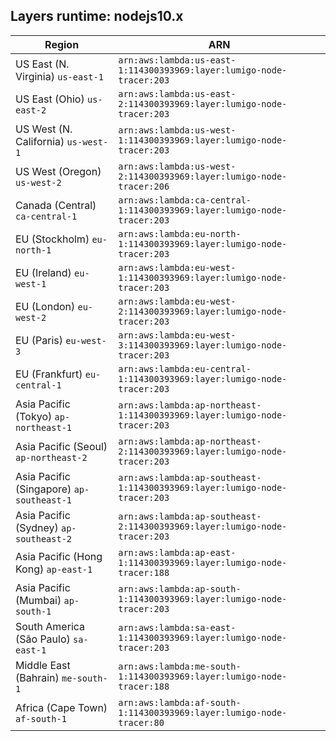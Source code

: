Layers runtime: nodejs10.x
----
| Region | ARN |
| --- | --- |
|US East (N. Virginia)  `us-east-1`|`arn:aws:lambda:us-east-1:114300393969:layer:lumigo-node-tracer:203`|
|US East (Ohio)  `us-east-2`|`arn:aws:lambda:us-east-2:114300393969:layer:lumigo-node-tracer:203`|
|US West (N. California)  `us-west-1`|`arn:aws:lambda:us-west-1:114300393969:layer:lumigo-node-tracer:203`|
|US West (Oregon)  `us-west-2`|`arn:aws:lambda:us-west-2:114300393969:layer:lumigo-node-tracer:206`|
|Canada (Central)  `ca-central-1`|`arn:aws:lambda:ca-central-1:114300393969:layer:lumigo-node-tracer:203`|
|EU (Stockholm)  `eu-north-1`|`arn:aws:lambda:eu-north-1:114300393969:layer:lumigo-node-tracer:203`|
|EU (Ireland)  `eu-west-1`|`arn:aws:lambda:eu-west-1:114300393969:layer:lumigo-node-tracer:203`|
|EU (London)  `eu-west-2`|`arn:aws:lambda:eu-west-2:114300393969:layer:lumigo-node-tracer:203`|
|EU (Paris)  `eu-west-3`|`arn:aws:lambda:eu-west-3:114300393969:layer:lumigo-node-tracer:203`|
|EU (Frankfurt)  `eu-central-1`|`arn:aws:lambda:eu-central-1:114300393969:layer:lumigo-node-tracer:203`|
|Asia Pacific (Tokyo)  `ap-northeast-1`|`arn:aws:lambda:ap-northeast-1:114300393969:layer:lumigo-node-tracer:203`|
|Asia Pacific (Seoul)  `ap-northeast-2`|`arn:aws:lambda:ap-northeast-2:114300393969:layer:lumigo-node-tracer:203`|
|Asia Pacific (Singapore)  `ap-southeast-1`|`arn:aws:lambda:ap-southeast-1:114300393969:layer:lumigo-node-tracer:203`|
|Asia Pacific (Sydney)  `ap-southeast-2`|`arn:aws:lambda:ap-southeast-2:114300393969:layer:lumigo-node-tracer:203`|
|Asia Pacific (Hong Kong)  `ap-east-1`|`arn:aws:lambda:ap-east-1:114300393969:layer:lumigo-node-tracer:188`|
|Asia Pacific (Mumbai)  `ap-south-1`|`arn:aws:lambda:ap-south-1:114300393969:layer:lumigo-node-tracer:203`|
|South America (São Paulo)  `sa-east-1`|`arn:aws:lambda:sa-east-1:114300393969:layer:lumigo-node-tracer:203`|
|Middle East (Bahrain)  `me-south-1`|`arn:aws:lambda:me-south-1:114300393969:layer:lumigo-node-tracer:188`|
|Africa (Cape Town)  `af-south-1`|`arn:aws:lambda:af-south-1:114300393969:layer:lumigo-node-tracer:80`|
